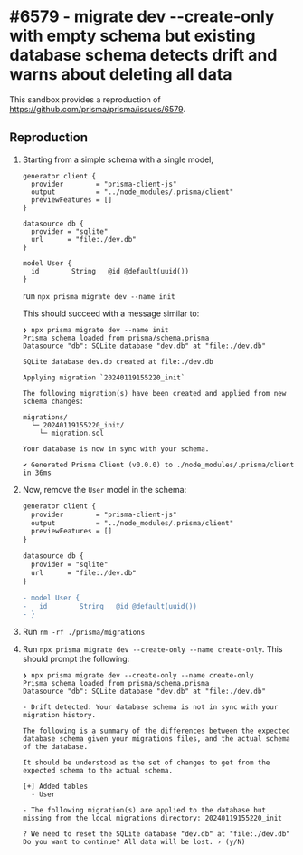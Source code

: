 # #6579 - migrate dev --create-only with empty schema but existing database schema detects drift and warns about deleting all data

This sandbox provides a reproduction of https://github.com/prisma/prisma/issues/6579.

## Reproduction

1. Starting from a simple schema with a single model,

    ```prisma
    generator client {
      provider        = "prisma-client-js"
      output          = "../node_modules/.prisma/client"
      previewFeatures = []
    }

    datasource db {
      provider = "sqlite"
      url      = "file:./dev.db"
    }

    model User {
      id        String   @id @default(uuid())
    }
    ```

    run `npx prisma migrate dev --name init`

    This should succeed with a message similar to:
    
    ```
    ❯ npx prisma migrate dev --name init
    Prisma schema loaded from prisma/schema.prisma
    Datasource "db": SQLite database "dev.db" at "file:./dev.db"

    SQLite database dev.db created at file:./dev.db

    Applying migration `20240119155220_init`

    The following migration(s) have been created and applied from new schema changes:

    migrations/
      └─ 20240119155220_init/
        └─ migration.sql

    Your database is now in sync with your schema.

    ✔ Generated Prisma Client (v0.0.0) to ./node_modules/.prisma/client in 36ms
    ```

2. Now, remove the `User` model in the schema:

    ```diff
    generator client {
      provider        = "prisma-client-js"
      output          = "../node_modules/.prisma/client"
      previewFeatures = []
    }

    datasource db {
      provider = "sqlite"
      url      = "file:./dev.db"
    }

    - model User {
    -   id        String   @id @default(uuid())
    - }
    ```

3. Run `rm -rf ./prisma/migrations`

4. Run `npx prisma migrate dev --create-only --name create-only`. This should prompt the following:

    ```
    ❯ npx prisma migrate dev --create-only --name create-only
    Prisma schema loaded from prisma/schema.prisma
    Datasource "db": SQLite database "dev.db" at "file:./dev.db"

    - Drift detected: Your database schema is not in sync with your migration history.

    The following is a summary of the differences between the expected database schema given your migrations files, and the actual schema of the database.

    It should be understood as the set of changes to get from the expected schema to the actual schema.

    [+] Added tables
      - User

    - The following migration(s) are applied to the database but missing from the local migrations directory: 20240119155220_init

    ? We need to reset the SQLite database "dev.db" at "file:./dev.db"
    Do you want to continue? All data will be lost. › (y/N)
    ```
